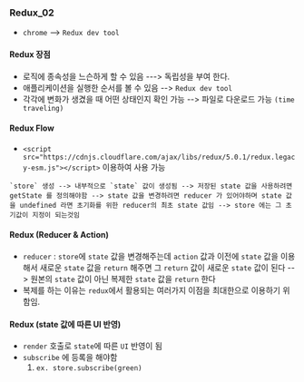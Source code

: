 ### Redux_02
- `chrome` --> `Redux dev tool`

#### Redux 장점
- 로직에 종속성을 느슨하게 할 수 있음 ---> 독립성을 부여 한다.
- 애플리케이션을 실행한 순서를 볼 수 있음 --> `Redux dev tool`
- 각각에 변화가 생겼을 때 어떤 상태인지 확인 가능 --> 파일로 다운로드 가능 `(time traveling)`

#### Redux Flow
- `<script src="https://cdnjs.cloudflare.com/ajax/libs/redux/5.0.1/redux.legacy-esm.js"></script>` 이용하여 사용 가능
```
`store` 생성 --> 내부적으로 `state` 값이 생성됨 --> 저장된 state 값을 사용하려면 getState 를 정의해야함 --> state 값을 변경하려면 reducer 가 있어야하며 state 값을 undefined 라면 초기화를 위한 reducer의 최초 state 값임 --> store 에는 그 초기값이 지정이 되는것임
```

#### Redux (Reducer & Action)
- `reducer` : `store`에 `state` 값을 변경해주는데 `action` 값과 이전에 `state` 값을 이용해서 새로운 `state` 값을 `return` 해주면 그 `return` 값이 새로운 `state` 값이 된다 --> 원본의 `state` 값이 아닌 복제한 `state` 값을 `return` 한다
- 복제를 하는 이유는 `redux`에서 활용되는 여러가지 이점을 최대한으로 이용하기 위함임.

#### Redux (state 값에 따른 UI 반영)
- `render` 호출로 `state`에 따른 `UI` 반영이 됨
- `subscribe` 에 등록을 해야함
  1. `ex. store.subscribe(green)`